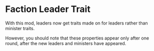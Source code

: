# Faction Leader Trait
With this mod, leaders now get traits made on for leaders rather than minister traits. 

However, you should note that these properties appear only after one round, after the new leaders and ministers have appeared.
